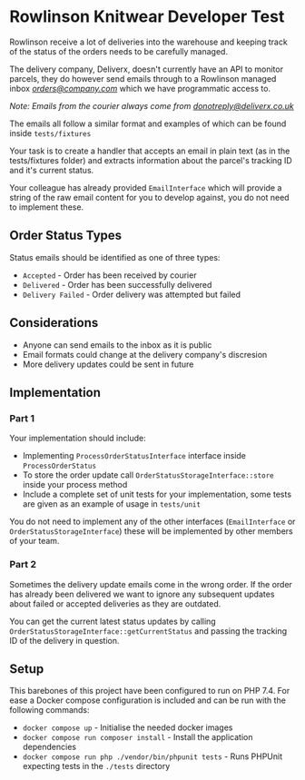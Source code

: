 # Rowlinson Knitwear Developer Test

Rowlinson receive a lot of deliveries into the warehouse and keeping track of the status of the orders needs to be 
carefully managed. 

The delivery company, Deliverx, doesn't currently have an API to monitor parcels, they do however send emails through to 
a Rowlinson managed inbox *orders@company.com* which we have programmatic access to.

_Note: Emails from the courier always come from *donotreply@deliverx.co.uk*_

The emails all follow a similar format and examples of which can be found inside `tests/fixtures`

Your task is to create a handler that accepts an email in plain text (as in the tests/fixtures folder) and extracts information 
about the parcel's tracking ID and it's current status.  

Your colleague has already provided `EmailInterface` which will provide a string of the raw email content for you to develop against, 
you do not need to implement these.

## Order Status Types

Status emails should be identified as one of three types:

- `Accepted` - Order has been received by courier
- `Delivered` - Order has been successfully delivered
- `Delivery Failed` - Order delivery was attempted but failed

## Considerations
 
- Anyone can send emails to the inbox as it is public
- Email formats could change at the delivery company's discresion
- More delivery updates could be sent in future

## Implementation

### Part 1

Your implementation should include:

- Implementing `ProcessOrderStatusInterface` interface inside `ProcessOrderStatus` 
- To store the order update call `OrderStatusStorageInterface::store` inside your process method 
- Include a complete set of unit tests for your implementation, some tests are given as an example of usage in `tests/unit`

You do not need to implement any of the other interfaces (`EmailInterface` or `OrderStatusStorageInterface`) these will be implemented by other 
members of your team. 

### Part 2

Sometimes the delivery update emails come in the wrong order. If the order has already been delivered we want to ignore any subsequent
updates about failed or accepted deliveries as they are outdated. 

You can get the current latest status updates by calling `OrderStatusStorageInterface::getCurrentStatus` and passing the tracking ID of the delivery in question. 

## Setup

This barebones of this project have been configured to run on PHP 7.4. 
For ease a Docker compose configuration is included and can be run with the following commands:

- `docker compose up` - Initialise the needed docker images 
- `docker compose run composer install` - Install the application dependencies
- `docker compose run php ./vendor/bin/phpunit tests` - Runs PHPUnit expecting tests in the `./tests` directory
